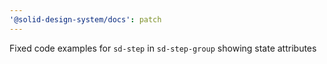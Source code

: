 ```yaml
---
'@solid-design-system/docs': patch
---
```


Fixed code examples for `sd-step` in `sd-step-group` showing state attributes
